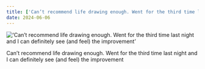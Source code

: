 ```yaml
---
title: ['Can’t recommend life drawing enough. Went for the third time last night and I can definitely see (and feel) the improvement']
date: 2024-06-06
---
```


![‘Can’t recommend life drawing enough. Went for the third time last night and I can definitely see (and feel) the improvement’](/240606_cant-recommend-life_0.jpg)

Can’t recommend life drawing enough. Went for the third time last night and I can definitely see (and feel) the improvement
